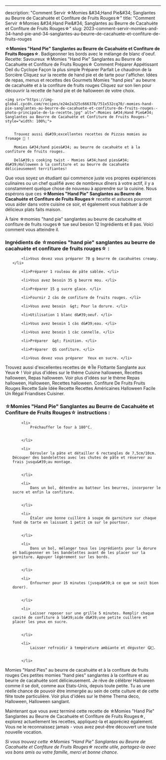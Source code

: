 ---
description: "Comment Servir ☆Momies &amp;#34;Hand Pie&amp;#34; Sanglantes au Beurre de Cacahuète et Confiture de Fruits Rouges☆"
title: "Comment Servir ☆Momies &amp;#34;Hand Pie&amp;#34; Sanglantes au Beurre de Cacahuète et Confiture de Fruits Rouges☆"
slug: 2023-comment-servir-momies-and-34-hand-pie-and-34-sanglantes-au-beurre-de-cacahuete-et-confiture-de-fruits-rouges

<p>
	<strong>☆Momies &#34;Hand Pie&#34; Sanglantes au Beurre de Cacahuète et Confiture de Fruits Rouges☆</strong>. 
	Badigeonner les bords avec le mélange de blanc d&#39;oeuf. Recette: Savoureux ☆Momies &#34;Hand Pie&#34; Sanglantes au Beurre de Cacahuète et Confiture de Fruits Rouges☆ Comment Préparer Appétissant Oeil du Cyclope Façon la plus simple Préparer Parfait Le chaudron de la Sorcière Cliquez sur la recette de hand pie et de tarte pour l&#39;afficher. Idées de repas, menus et recettes des Gourmets Momies &#34;hand pies&#34; au beurre de cacahuète et à la confiture de fruits rouges Cliquez sur son lien pour découvrir la recette de hand pie et de halloween de votre choix.
</p>
<p>
	
	<img src="https://img-global.cpcdn.com/recipes/e24e2a325c666378/751x532cq70/☆momies-hand-pie-sanglantes-au-beurre-de-cacahuete-et-confiture-de-fruits-rouges☆-photo-principale-de-la-recette.jpg" alt="☆Momies &#34;Hand Pie&#34; Sanglantes au Beurre de Cacahuète et Confiture de Fruits Rouges☆" style="width: 100%;">
	
	
		Trouvez aussi d&#39;excellentes recettes de Pizzas momies au fromage 🎃 !
	
		Momies &#34;hand pies&#34; au beurre de cacahuète et à la confiture de fruits rouges.
	
		Del&#39;s cooking twist - Momies &#34;hand pies&#34; d&#39;Halloween à la confiture et au beurre de cacahuète délicieusement terrifiantes!
	
</p>

Que vous soyez un étudiant qui commence juste vos propres expériences culinaires ou un chef qualifié avec de nombreux dîners à votre actif, il y a constamment quelque chose de nouveau à apprendre sur la cuisine. Nous espérons que ces <strong> ☆Momies &#34;Hand Pie&#34; Sanglantes au Beurre de Cacahuète et Confiture de Fruits Rouges☆ </strong> recette et astuces pourront vous aider dans votre cuisine ce soir, et également vous habituer à de délicieux plats faits maison.

<!--inarticleads1-->

À faire ☆momies &#34;hand pie&#34; sanglantes au beurre de cacahuète et confiture de fruits rouges☆ tue seul besion 12 Ingrédients et 8 pas. Voici comment vous atteindre il.

<h3>Ingrédients de ☆momies &#34;hand pie&#34; sanglantes au beurre de cacahuète et confiture de fruits rouges☆ :</h3>

<ol>
	
		<li>Vous devez vous préparer 70 g beurre de cacahuètes creamy. </li>
	
		<li>Préparer 1 rouleau de pâte sablée. </li>
	
		<li>Vous avez besoin 35 g beurre mou. </li>
	
		<li>Préparer 15 g sucre glace. </li>
	
		<li>Fournir 2 càs de confiture de fruits rouges. </li>
	
		<li>Vous avez besoin  &gt; Pour la dorure. </li>
	
		<li>Utilisation 1 blanc d&#39;oeuf. </li>
	
		<li>Vous avez besoin 1 càs d&#39;eau. </li>
	
		<li>Vous avez besoin 1 càc cannelle. </li>
	
		<li>Préparer  &gt; Finition. </li>
	
		<li>Préparer  QS confiture. </li>
	
		<li>Vous devez vous préparer  Yeux en sucre. </li>
	
</ol>

Trouvez aussi d&#39;excellentes recettes de ☆Île Flottante Sanglante aux Yeux☆ ! Voir plus d&#39;idées sur le thème Cuisine halloween, Recettes halloween, Repas halloween. Voir plus d&#39;idées sur le thème Repas halloween, Halloween, Recettes halloween. Confiture De Fruits Fruits Rouges Recette Sale Idée Recette Recettes Américaines Halloween Facile Un Régal Friandises Cuisiner. 

<!--inarticleads2-->

<h3>☆Momies &#34;Hand Pie&#34; Sanglantes au Beurre de Cacahuète et Confiture de Fruits Rouges☆ instructions :</h3>

<ol>
	
		<li>
			Préchauffer le four à 180°C.
			
			
		</li>
	
		<li>
			Dérouler la pâte et détailler 6 rectangles de 7,5cm/10cm. Découper des bandelettes avec les chutes de pâte et réserver au frais jusqu&#39;au montage.
			
			
		</li>
	
		<li>
			Dans un bol, détendre au batteur les beurres, incorporer le sucre et enfin la confiture.
			
			
		</li>
	
		<li>
			Étaler une bonne cuillère à soupe de garniture sur chaque fond de tarte en laissant 1 petit cm sur le pourtour.
			
			
		</li>
	
		<li>
			Dans un bol, mélanger tous les ingrédients pour la dorure et badigeonner en les bandelettes avant de les placer sur la garniture. Appuyer légèrement sur les bords.
			
			
		</li>
	
		<li>
			Enfourner pour 15 minutes (jusqu&#39;à ce que se soit bien dorer).
			
			
		</li>
	
		<li>
			Laisser reposer sur une grille 5 minutes. Remplir chaque cavité de confiture à l&#39;aide d&#39;une petite cuillère et placer les yeux en sucre.
			
			
		</li>
	
		<li>
			Laisser refroidir à température ambiante et déguster 😋🎃.
			
			
		</li>
	
</ol>

Momies &#34;Hand Pies&#34; au beurre de cacahuète et à la confiture de fruits rouges Ces petites momies &#34;hand pies&#34; sanglantes à la confiture et au beurre de cacahuète sont délicieusement. Je rêve de célébrer Halloween comme il se doit, comme aux Etats-Unis, depuis toute petite. Tu as une réelle chance de pouvoir être immergée au sein de cette culture et de cette fête toute particulière. Voir plus d&#39;idées sur le thème Thema deco, Halloween, Halloween sanglant. 

<!--inarticleads1-->

<p>
Maintenant que vous avez terminé cette recette de ☆Momies &#34;Hand Pie&#34; Sanglantes au Beurre de Cacahuète et Confiture de Fruits Rouges☆, explorez actuellement les recettes, appliquez-la et appréciez également. Vous ne le reconnaissez jamais - vous avez peut-être découvert une toute nouvelle vocation.
</p>

<p>
<i>Si vous trouvez cette ☆Momies &#34;Hand Pie&#34; Sanglantes au Beurre de Cacahuète et Confiture de Fruits Rouges☆ recette utile, partagez-la avec vos bons amis ou votre famille, merci et bonne chance.</i>
</p>

